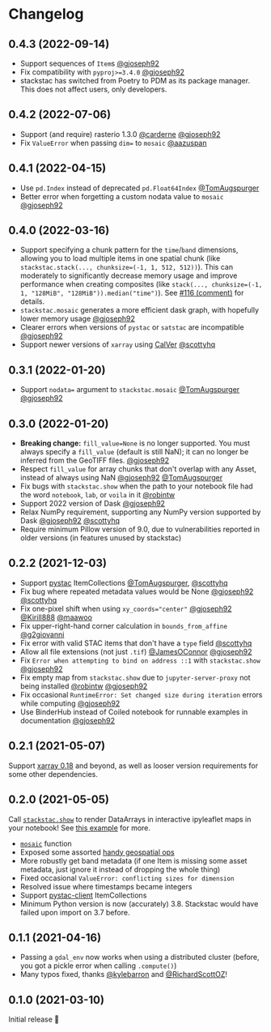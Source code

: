 # Changelog

## 0.4.3 (2022-09-14)
- Support sequences of `Item`s [@gjoseph92](https://github.com/gjoseph92)
- Fix compatibility with `pyproj>=3.4.0` [@gjoseph92](https://github.com/gjoseph92)
- stackstac has switched from Poetry to PDM as its package manager. This does not affect users, only developers.

## 0.4.2 (2022-07-06)
- Support (and require) rasterio 1.3.0 [@carderne](https://github.com/carderne) [@gjoseph92](https://github.com/gjoseph92)
- Fix `ValueError` when passing `dim=` to `mosaic` [@aazuspan](https://github.com/aazuspan)

## 0.4.1 (2022-04-15)
- Use `pd.Index` instead of deprecated `pd.Float64Index` [@TomAugspurger](https://github.com/TomAugspurger)
- Better error when forgetting a custom nodata value to `mosaic` [@gjoseph92](https://github.com/gjoseph92)

## 0.4.0 (2022-03-16)
- Support specifying a chunk pattern for the `time`/`band` dimensions, allowing you to load multiple items in one spatial chunk (like `stackstac.stack(..., chunksize=(-1, 1, 512, 512))`). This can moderately to significantly decrease memory usage and improve performance when creating composites (like `stack(..., chunksize=(-1, 1, "128MiB", "128MiB")).median("time")`). See [#116 (comment)](https://github.com/gjoseph92/stackstac/pull/116#issuecomment-1027606996) for details.
- `stackstac.mosaic` generates a more efficient dask graph, with hopefully lower memory usage [@gjoseph92](https://github.com/gjoseph92)
- Clearer errors when versions of `pystac` or `satstac` are incompatible [@gjoseph92](https://github.com/gjoseph92)
- Support newer versions of `xarray` using [CalVer](https://github.com/pydata/xarray/issues/6176) [@scottyhq](https://github.com/scottyhq)

## 0.3.1 (2022-01-20)
- Support `nodata=` argument to `stackstac.mosaic` [@TomAugspurger](https://github.com/TomAugspurger) [@gjoseph92](https://github.com/gjoseph92)

## 0.3.0 (2022-01-20)
- **Breaking change:** `fill_value=None` is no longer supported. You must always specify a `fill_value` (default is still NaN); it can no longer be inferred from the GeoTIFF files. [@gjoseph92](https://github.com/gjoseph92)
- Respect `fill_value` for array chunks that don't overlap with any Asset, instead of always using NaN [@gjoseph92](https://github.com/gjoseph92) [@TomAugspurger](https://github.com/TomAugspurger)
- Fix bugs with `stackstac.show` when the path to your notebook file had the word `notebook`, `lab`, or `voila` in it [@robintw](https://github.com/robintw)
- Support 2022 version of Dask [@gjoseph92](https://github.com/gjoseph92)
- Relax NumPy requirement, supporting any NumPy version supported by Dask [@gjoseph92](https://github.com/gjoseph92) [@scottyhq](https://github.com/scottyhq)
- Require minimum Pillow version of 9.0, due to vulnerabilities reported in older versions (in features unused by stackstac)

## 0.2.2 (2021-12-03)
- Support [pystac](https://github.com/stac-utils/pystac) ItemCollections [@TomAugspurger](https://github.com/TomAugspurger), [@scottyhq](https://github.com/scottyhq)
- Fix bug where repeated metadata values would be None [@gjoseph92](https://github.com/gjoseph92) [@scottyhq](https://github.com/scottyhq)
- Fix one-pixel shift when using `xy_coords="center"` [@gjoseph92](https://github.com/gjoseph92) [@Kirill888](https://github.com/Kirill888) [@maawoo](https://github.com/maawoo)
- Fix upper-right-hand corner calculation in `bounds_from_affine` [@g2giovanni](https://github.com/g2giovanni)
- Fix error with valid STAC items that don't have a `type` field [@scottyhq](https://github.com/scottyhq)
- Allow all file extensions (not just `.tif`) [@JamesOConnor](https://github.com/JamesOConnor) [@gjoseph92](https://github.com/gjoseph92)
- Fix `Error when attempting to bind on address ::1` with `stackstac.show` [@gjoseph92](https://github.com/gjoseph92)
- Fix empty map from `stackstac.show` due to `jupyter-server-proxy` not being installed [@robintw](https://github.com/robintw) [@gjoseph92](https://github.com/gjoseph92)
- Fix occasional `RuntimeError: Set changed size during iteration` errors while computing [@gjoseph92](https://github.com/gjoseph92)
- Use BinderHub instead of Coiled notebook for runnable examples in documentation [@gjoseph92](https://github.com/gjoseph92)

## 0.2.1 (2021-05-07)
Support [xarray 0.18](http://xarray.pydata.org/en/stable/whats-new.html#v0-18-0-6-may-2021) and beyond, as well as looser version requirements for some other dependencies.

## 0.2.0 (2021-05-05)
Call [`stackstac.show`](https://stackstac.readthedocs.io/en/latest/api/main/stackstac.show.html) to render DataArrays in interactive ipyleaflet maps in your notebook! See [this example](https://stackstac.readthedocs.io/en/latest/examples/show.html) for more.

- [`mosaic`](https://stackstac.readthedocs.io/en/latest/api/main/stackstac.mosaic.html) function
- Exposed some assorted [handy geospatial ops](https://stackstac.readthedocs.io/en/latest/api/main.html#operations)
- More robustly get band metadata (if one Item is missing some asset metadata, just ignore it instead of dropping the whole thing)
- Fixed occasional `ValueError: conflicting sizes for dimension`
- Resolved issue where timestamps became integers
- Support [pystac-client](https://github.com/stac-utils/pystac-client) ItemCollections
- Minimum Python version is now (accurately) 3.8. Stackstac would have failed upon import on 3.7 before.

## 0.1.1 (2021-04-16)
- Passing a `gdal_env` now works when using a distributed cluster (before, you got a pickle error when calling `.compute()`)
- Many typos fixed, thanks [@kylebarron](https://github.com/kylebarron) and [@RichardScottOZ](https://github.com/RichardScottOZ)!

## 0.1.0 (2021-03-10)
Initial release 🎉

